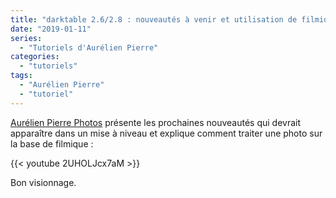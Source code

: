 ```yaml
---
title: "darktable 2.6/2.8 : nouveautés à venir et utilisation de filmique"
date: "2019-01-11"
series:
  - "Tutoriels d'Aurélien Pierre"
categories: 
  - "tutoriels"
tags: 
  - "Aurélien Pierre"
  - "tutoriel"
---
```


[Aurélien Pierre Photos](https://www.youtube.com/channel/UCmsSn3fujI81EKEr4NLxrcg) présente les prochaines nouveautés qui devrait apparaître dans un mise à niveau et explique comment traiter une photo sur la base de filmique : 

{{< youtube 2UHOLJcx7aM >}}

Bon visionnage.
